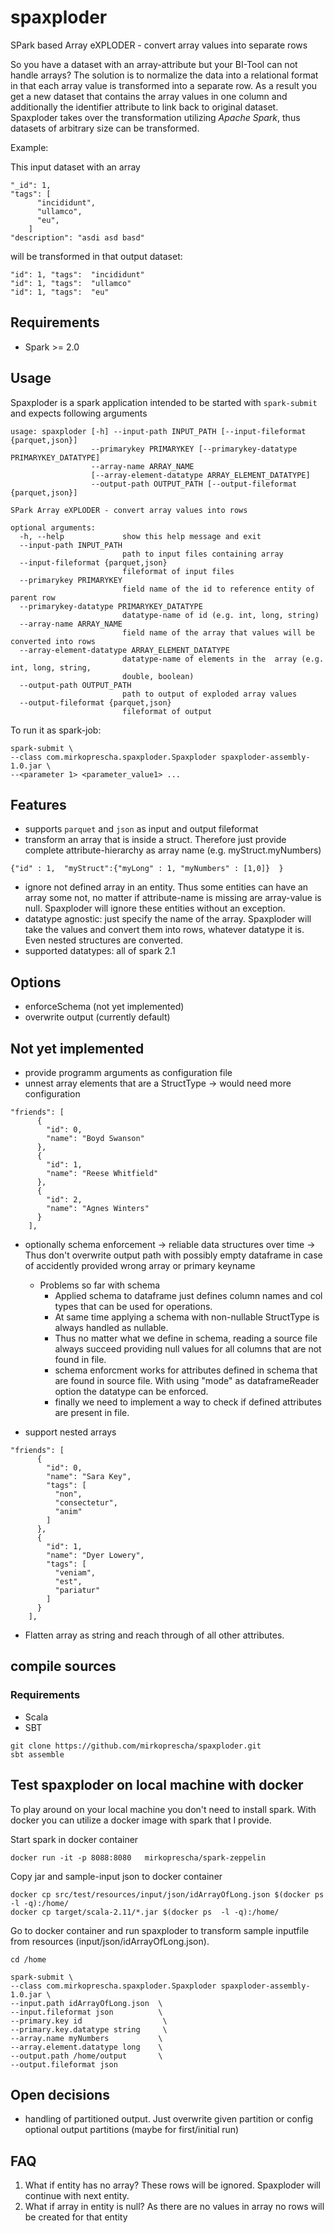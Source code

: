 # spaxploder
SPark based Array eXPLODER - convert array values into separate rows

So you have a dataset with an array-attribute but your BI-Tool can not handle arrays?
The solution is to normalize the data into a relational format in that each array value is transformed into a separate row.
As a result you get a new dataset that contains the array values in one column and additionally the identifier attribute to link back to original dataset.
Spaxploder takes over the transformation utilizing *Apache Spark*, thus datasets of arbitrary size can be transformed.


Example:

This input dataset with an array
```
"_id": 1,
"tags": [
      "incididunt",
      "ullamco",
      "eu",
    ]
"description": "asdi asd basd"
```

will be transformed in that output dataset:
```
"id": 1, "tags":  "incididunt"
"id": 1, "tags":  "ullamco"
"id": 1, "tags":  "eu"
```

## Requirements
- Spark >= 2.0


## Usage
Spaxploder is a spark application intended to be started with `spark-submit` and expects following arguments
```
usage: spaxploder [-h] --input-path INPUT_PATH [--input-fileformat {parquet,json}]
                  --primarykey PRIMARYKEY [--primarykey-datatype PRIMARYKEY_DATATYPE]
                  --array-name ARRAY_NAME
                  [--array-element-datatype ARRAY_ELEMENT_DATATYPE]
                  --output-path OUTPUT_PATH [--output-fileformat {parquet,json}]

SPark Array eXPLODER - convert array values into rows

optional arguments:
  -h, --help             show this help message and exit
  --input-path INPUT_PATH
                         path to input files containing array
  --input-fileformat {parquet,json}
                         fileformat of input files
  --primarykey PRIMARYKEY
                         field name of the id to reference entity of parent row
  --primarykey-datatype PRIMARYKEY_DATATYPE
                         datatype-name of id (e.g. int, long, string)
  --array-name ARRAY_NAME
                         field name of the array that values will be converted into rows
  --array-element-datatype ARRAY_ELEMENT_DATATYPE
                         datatype-name of elements in the  array (e.g. int, long, string,
                         double, boolean)
  --output-path OUTPUT_PATH
                         path to output of exploded array values
  --output-fileformat {parquet,json}
                         fileformat of output
```


To run it as spark-job:
```
spark-submit \
--class com.mirkoprescha.spaxploder.Spaxploder spaxploder-assembly-1.0.jar \
--<parameter 1> <parameter_value1> ...

```


## Features

- supports `parquet` and `json` as input and output fileformat
- transform an array that is inside a struct. Therefore just provide complete attribute-hierarchy as array name (e.g. myStruct.myNumbers)
```
{"id" : 1,  "myStruct":{"myLong" : 1, "myNumbers" : [1,0]}  }
```
- ignore not defined array in an entity.
Thus some entities can have an array some not, no matter if attribute-name is missing are array-value is null.
Spaxploder will ignore these entities without an exception.
- datatype agnostic: just specify the name of the array. Spaxploder will take the values and convert them into rows, whatever datatype it is. Even nested structures are converted.
- supported datatypes: all of spark 2.1



## Options
- enforceSchema (not yet implemented)
- overwrite output (currently default)



## Not yet implemented
- provide programm arguments as configuration file
- unnest array elements that are a StructType -> would need more configuration
```
"friends": [
      {
        "id": 0,
        "name": "Boyd Swanson"
      },
      {
        "id": 1,
        "name": "Reese Whitfield"
      },
      {
        "id": 2,
        "name": "Agnes Winters"
      }
    ],
```
- optionally schema enforcement -> reliable data structures over time
 -> Thus don't overwrite output path with possibly empty dataframe in case of accidently provided wrong array or primary keyname

  - Problems so far with schema
    - Applied schema to dataframe just defines column names and col types that can be used for operations.
    - At same time applying a schema with non-nullable StructType is always handled as nullable.
    - Thus no matter what we define in schema, reading a source file always succeed providing null values for all columns that are not found in file.
    - schema enforcment works for attributes defined in schema that are found in source file. With using "mode" as dataframeReader option the datatype can be enforced.
    - finally we need to implement a way to check if defined attributes are present in file.

- support nested arrays
```
"friends": [
      {
        "id": 0,
        "name": "Sara Key",
        "tags": [
          "non",
          "consectetur",
          "anim"
        ]
      },
      {
        "id": 1,
        "name": "Dyer Lowery",
        "tags": [
          "veniam",
          "est",
          "pariatur"
        ]
      }
    ],
```
- Flatten array as string and reach through of all other attributes.


## compile sources

### Requirements
- Scala
- SBT

```
git clone https://github.com/mirkoprescha/spaxploder.git
sbt assemble
```

## Test spaxploder on local machine with docker
To play around on your local machine you don't need to install spark. With docker you can utilize a docker image with spark that I provide.

Start spark in docker container
```
docker run -it -p 8088:8080   mirkoprescha/spark-zeppelin
```

Copy jar and sample-input json to docker container
```
docker cp src/test/resources/input/json/idArrayOfLong.json $(docker ps  -l -q):/home/
docker cp target/scala-2.11/*.jar $(docker ps  -l -q):/home/
```

Go to docker container and run spaxploder to transform sample inputfile from resources (input/json/idArrayOfLong.json).

```
cd /home

spark-submit \
--class com.mirkoprescha.spaxploder.Spaxploder spaxploder-assembly-1.0.jar \
--input.path idArrayOfLong.json  \
--input.fileformat json          \
--primary.key id                  \
--primary.key.datatype string     \
--array.name myNumbers           \
--array.element.datatype long    \
--output.path /home/output       \
--output.fileformat json
```


## Open decisions
- handling of partitioned output. Just overwrite given partition or config optional output partitions (maybe for first/initial run)


## FAQ
1. What if entity has no array?
These rows will be ignored. Spaxploder will continue with next entity.
2. What if array in entity is null?
As there are no values in array no rows will be created for that entity
